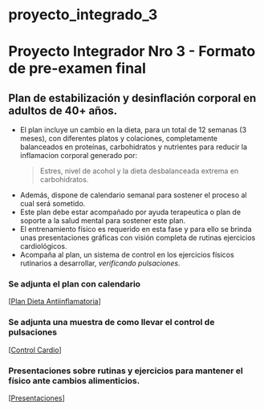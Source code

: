 # proyecto_integrado_3
# Proyecto Integrador Nro 3 - Formato de pre-examen final

## Plan de estabilización y desinflación corporal en adultos de 40+ años.

* El plan incluye un cambio en la dieta, para un total de 12 semanas (3 meses), con diferentes platos y colaciones, completamente balanceados en proteínas, carbohidratos y nutrientes para reducir la inflamacion corporal generado por:
  > Estres, nivel de acohol y la dieta desbalanceada extrema en carbohidratos.
* Además, dispone de calendario semanal para sostener el proceso al cual será sometido.
* Este plan debe estar acompañado por ayuda terapeutica o plan de soporte a la salud mental para sostener este plan.
* El entrenamiento físico es requerido en esta fase y para ello se brinda unas presentaciones gráficas con visión completa de rutinas ejercicios cardiológicos.
* Acompaña al plan, un sistema de control en los ejercicios físicos rutinarios a desarrollar, _verificando pulsaciones_.

### Se adjunta el plan  con calendario
[[Plan Dieta Antiinflamatoria](https://docs.google.com/document/d/1-tmJllIQkdwMs9q0cxCSKqhRT2DCoJ41_7OvVqn2c9E/edit?usp=sharing)]

### Se adjunta una muestra de como llevar el control de pulsaciones
[[Control Cardio](https://docs.google.com/spreadsheets/d/1ZJMK2tbHOLgfNGg4lnxUZ6PQGOdiT3BKmexiOp_D3wo/edit?usp=sharing)]

### Presentaciones sobre rutinas y ejercicios para mantener el físico ante cambios alimenticios.
[[Presentaciones](https://app.presentations.ai/view/MMwndV)]

